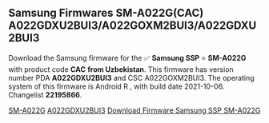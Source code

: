 <h2>Samsung Firmwares SM-A022G(CAC) A022GDXU2BUI3/A022GOXM2BUI3/A022GDXU2BUI3</h2>
Download the Samsung firmware for the ✅ <strong>Samsung SSP </strong> ⭐ <strong>SM-A022G</strong> with product code <strong>CAC</strong> <strong> from Uzbekistan</strong>. This firmware has version number PDA <strong>A022GDXU2BUI3</strong> and CSC A022GOXM2BUI3. The operating system of this firmware is Android R , with build date 2021-10-06. Changelist <strong>22195866</strong>.


[SM-A022G](https://samfirm.shop/samsung/model/SM-A022G)
[A022GDXU2BUI3](https://samfirm.shop/samsung/pda/A022GDXU2BUI3)
[Download Firmware Samsung SSP SM-A022G](https://samfirm.shop/samsung/firmware/462827)
